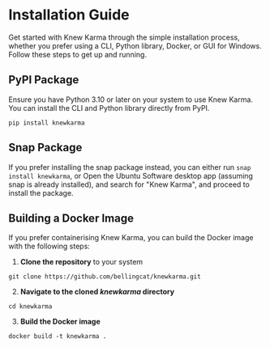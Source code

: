 # Installation Guide

Get started with Knew Karma through the simple installation process, whether you prefer using a CLI, Python library,
Docker, or GUI for Windows. Follow these steps to get up and running.

## PyPI Package

Ensure you have Python 3.10 or later on your system to use Knew Karma. You can install the CLI and Python library
directly from PyPI.

```commandline
pip install knewkarma
```

## Snap Package

If you prefer installing the snap package instead, you can either run `snap install knewkarma`, or Open the Ubuntu
Software desktop app (assuming snap is already installed), and search for "Knew Karma", and proceed to install the
package.

## Building a Docker Image

If you prefer containerising Knew Karma, you can build the Docker image with the following steps:

1. **Clone the repository** to your system

```
git clone https://github.com/bellingcat/knewkarma.git
``` 

2. **Navigate to the cloned *knewkarma* directory**

```
cd knewkarma
```

3. **Build the Docker image**

```
docker build -t knewkarma .
```